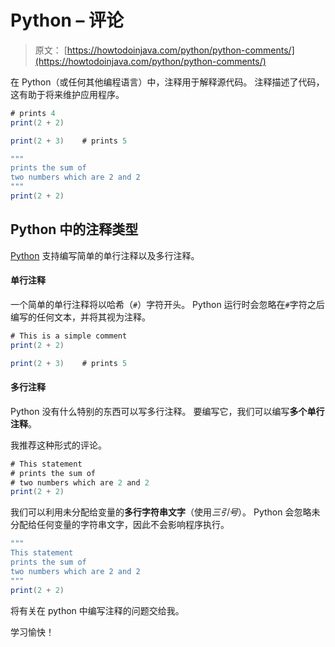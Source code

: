 # Python – 评论

> 原文： [https://howtodoinjava.com/python/python-comments/](https://howtodoinjava.com/python/python-comments/)

在 Python（或任何其他编程语言）中，注释用于解释源代码。 注释描述了代码，这有助于将来维护应用程序。

```java
# prints 4
print(2 + 2)

print(2 + 3)	# prints 5

"""
prints the sum of
two numbers which are 2 and 2
"""
print(2 + 2)

```

## Python 中的注释类型

[Python](https://howtodoinjava.com/python-tutorial/) 支持编写简单的单行注释以及多行注释。

#### 单行注释

一个简单的单行注释将以哈希（`#`）字符开头。 Python 运行时会忽略在`#`字符之后编写的任何文本，并将其视为注释。

```java
# This is a simple comment
print(2 + 2)

print(2 + 3)	# prints 5

```

#### 多行注释

Python 没有什么特别的东西可以写多行注释。 要编写它，我们可以编写**多个单行注释**。

我推荐这种形式的评论。

```java
# This statement
# prints the sum of
# two numbers which are 2 and 2
print(2 + 2)

```

我们可以利用未分配给变量的**多行字符串文字**（使用*三引号*）。 Python 会忽略未分配给任何变量的字符串文字，因此不会影响程序执行。

```java
"""
This statement
prints the sum of
two numbers which are 2 and 2
"""
print(2 + 2)

```

将有关在 python 中编写注释的问题交给我。

学习愉快！